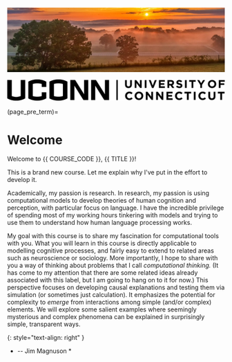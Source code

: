 ![](../images/header.jpg)

![](../images/uconn-header.jpg)

(page_pre_term)=
# Welcome

Welcome to {{ COURSE_CODE }}, {{ TITLE }}!

This is a brand new course. Let me explain why I've put in the effort to develop it.

Academically, my passion is research. In research, my passion is using computational models to develop theories of human cognition and perception, with particular focus on language. I have the incredible privilege of spending most of my working hours tinkering with models and trying to use them to understand how human language processing works.

My goal with this course is to share my fascination for computational tools with you. What you will learn in this course is directly applicable to modelling cognitive processes, and fairly easy to extend to related areas such as neuroscience or sociology. More importantly, I hope to share with you a way of thinking about problems that I call *computational thinking.* (It has come to my attention that there are some related ideas already associated with this label, but I am going to hang on to it for now.) This perspective focuses on developing causal explanations and testing them via simulation (or sometimes just calculation). It emphasizes the potential for complexity to *emerge* from interactions among simple (and/or complex) elements. We will explore some salient examples where seemingly mysterious and complex phenomena can be explained in surprisingly simple, transparent ways.

{: style="text-align: right" }
* -- Jim Magnuson *
